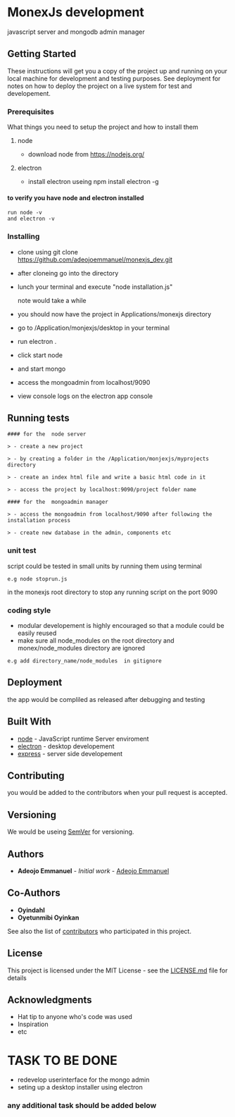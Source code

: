 # MonexJs development

javascript server and mongodb admin manager

## Getting Started

These instructions will get you a copy of the project up and running on your local machine for development and testing purposes. See deployment for notes on how to deploy the project on a live system for test and developement.

### Prerequisites

What things you need to setup the project and how to install them     

1) node     
    
    - download node from https://nodejs.org/      


2) electron       

    - install electron useing npm install electron -g      



#### to verify you have node and electron installed
```
run node -v
and electron -v
```

### Installing

  - clone using git clone https://github.com/adeojoemmanuel/monexjs_dev.git
  
  - after cloneing go into the directory 

  - lunch your terminal and execute "node installation.js"      
      
       note would take a while

  - you should now have the project in Applications/monexjs directory

  - go to /Application/monjexjs/desktop in your terminal

  - run electron .

  - click start node 

  - and start mongo

  - access the mongoadmin from localhost/9090

  - view console logs on the electron app console

## Running  tests 

    #### for the  node server

    > - create a new project

    > - by creating a folder in the /Application/monjexjs/myprojects directory

    > - create an index html file and write a basic html code in it

    > - access the project by localhost:9090/project folder name

    #### for the  mongoadmin manager

    > - access the mongoadmin from localhost/9090 after following the installation process

    > - create new database in the admin, components etc


### unit test

script could be tested in small units by running them  using terminal 

 
```
e.g node stoprun.js  
```
in the monexjs root directory to stop any running script on the port 9090

###  coding style 

 - modular developement is highly encouraged so that a module could be easily reused 
 - make sure all node_modules on the root directory and monex/node_modules directory are ignored


```
e.g add directory_name/node_modules  in gitignore
```

## Deployment

the app would be compliled as released after debugging and testing

## Built With

* [node](https://nodejs.org/) - JavaScript runtime Server enviroment
* [electron](https://electronjs.org/) - desktop developement
* [express](https://expressjs.com/) - server side developement

## Contributing

you would be added to the contributors when your pull request is accepted.

## Versioning

We would be  useing [SemVer](http://semver.org/) for versioning. 

## Authors

* **Adeojo Emmanuel** - *Initial work* - [Adeojo Emmanuel](https://github.com/adeojoemmanuel)

## Co-Authors

* **Oyindahl**
* **Oyetunmibi Oyinkan**

See also the list of [contributors](https://bitbucket.org/oyink7/monexjs/src/master/contributors.md) who participated in this project.

## License

This project is licensed under the MIT License - see the [LICENSE.md](LICENSE.md) file for details

## Acknowledgments

* Hat tip to anyone who's code was used
* Inspiration
* etc



# TASK TO BE DONE

- redevelop userinterface for the mongo admin
- seting up a desktop installer using electron

### any additional task should be added below 

